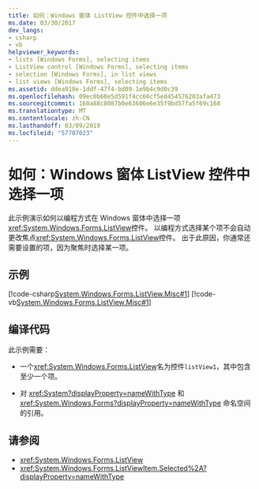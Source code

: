 ```yaml
---
title: 如何：Windows 窗体 ListView 控件中选择一项
ms.date: 03/30/2017
dev_langs:
- csharp
- vb
helpviewer_keywords:
- lists [Windows Forms], selecting items
- ListView control [Windows Forms], selecting items
- selection [Windows Forms], in list views
- list views [Windows Forms], selecting items
ms.assetid: ddea918e-1ddf-47f4-bd09-1e9b4c9d0c39
ms.openlocfilehash: 09ec0b60e5d591f4cc66cf5ed454576203afa473
ms.sourcegitcommit: 160a88c8087b0e63606e6e35f9bd57fa5f69c168
ms.translationtype: MT
ms.contentlocale: zh-CN
ms.lasthandoff: 03/09/2019
ms.locfileid: "57707023"
---
```

# <a name="how-to-select-an-item-in-the-windows-forms-listview-control"></a>如何：Windows 窗体 ListView 控件中选择一项
此示例演示如何以编程方式在 Windows 窗体中选择一项<xref:System.Windows.Forms.ListView>控件。 以编程方式选择某个项不会自动更改焦点<xref:System.Windows.Forms.ListView>控件。 出于此原因，你通常还需要设置的项，因为聚焦时选择某一项。  
  
## <a name="example"></a>示例  
 [!code-csharp[System.Windows.Forms.ListView.Misc#1](~/samples/snippets/csharp/VS_Snippets_Winforms/System.Windows.Forms.ListView.Misc/CS/form1.cs#1)]
 [!code-vb[System.Windows.Forms.ListView.Misc#1](~/samples/snippets/visualbasic/VS_Snippets_Winforms/System.Windows.Forms.ListView.Misc/VB/form1.vb#1)]  
  
## <a name="compiling-the-code"></a>编译代码  
 此示例需要：  
  
-   一个<xref:System.Windows.Forms.ListView>名为控件`listView1`，其中包含至少一个项。  
  
-   对 <xref:System?displayProperty=nameWithType> 和 <xref:System.Windows.Forms?displayProperty=nameWithType> 命名空间的引用。  
  
## <a name="see-also"></a>请参阅
- <xref:System.Windows.Forms.ListView>
- <xref:System.Windows.Forms.ListViewItem.Selected%2A?displayProperty=nameWithType>

